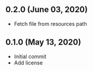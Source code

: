 ## 0.2.0 (June 03, 2020)
  - Fetch file from resources path

## 0.1.0 (May 13, 2020)
  - Initial commit
  - Add license

